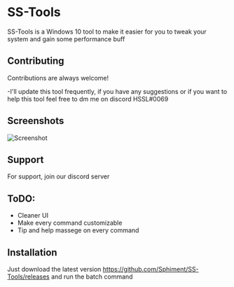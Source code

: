 
# SS-Tools

SS-Tools is a Windows 10 tool to make it easier for you to tweak your system and gain some performance buff
## Contributing

Contributions are always welcome!

-I'll update this tool frequently, if you have any suggestions or if you want to help this tool feel free to dm me on discord HSSL#0069
## Screenshots

![Screenshot](https://cdn.discordapp.com/attachments/940974446720729088/971312020400001034/ssssssssssss.png)


## Support

For support, join our discord server
## ToDO:

- Cleaner UI
- Make every command customizable
- Tip and help massege on every command
## Installation

Just download the latest version https://github.com/Sphiment/SS-Tools/releases and run the batch command
